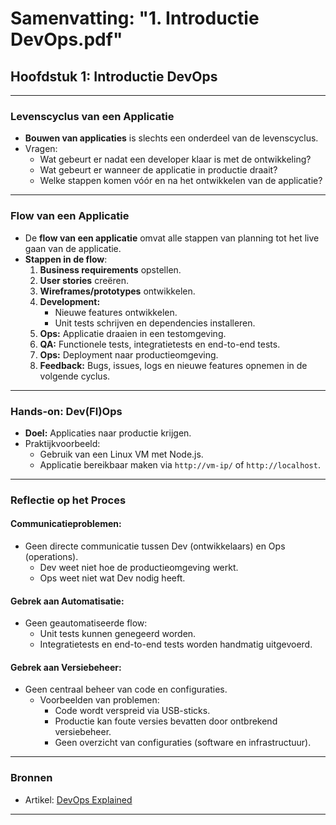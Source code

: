 # Samenvatting: "1. Introductie DevOps.pdf"

## Hoofdstuk 1: Introductie DevOps

---

### Levenscyclus van een Applicatie
- **Bouwen van applicaties** is slechts een onderdeel van de levenscyclus.
- Vragen:
  - Wat gebeurt er nadat een developer klaar is met de ontwikkeling?
  - Wat gebeurt er wanneer de applicatie in productie draait?
  - Welke stappen komen vóór en na het ontwikkelen van de applicatie?

---

### Flow van een Applicatie
- De **flow van een applicatie** omvat alle stappen van planning tot het live gaan van de applicatie.
- **Stappen in de flow**:
  1. **Business requirements** opstellen.
  2. **User stories** creëren.
  3. **Wireframes/prototypes** ontwikkelen.
  4. **Development:**
     - Nieuwe features ontwikkelen.
     - Unit tests schrijven en dependencies installeren.
  5. **Ops:** Applicatie draaien in een testomgeving.
  6. **QA:** Functionele tests, integratietests en end-to-end tests.
  7. **Ops:** Deployment naar productieomgeving.
  8. **Feedback:** Bugs, issues, logs en nieuwe features opnemen in de volgende cyclus.

---

### Hands-on: Dev(Fl)Ops
- **Doel:** Applicaties naar productie krijgen.
- Praktijkvoorbeeld:
  - Gebruik van een Linux VM met Node.js.
  - Applicatie bereikbaar maken via `http://vm-ip/` of `http://localhost`.

---

### Reflectie op het Proces
#### Communicatieproblemen:
- Geen directe communicatie tussen Dev (ontwikkelaars) en Ops (operations).
  - Dev weet niet hoe de productieomgeving werkt.
  - Ops weet niet wat Dev nodig heeft.

#### Gebrek aan Automatisatie:
- Geen geautomatiseerde flow:
  - Unit tests kunnen genegeerd worden.
  - Integratietests en end-to-end tests worden handmatig uitgevoerd.

#### Gebrek aan Versiebeheer:
- Geen centraal beheer van code en configuraties.
  - Voorbeelden van problemen:
    - Code wordt verspreid via USB-sticks.
    - Productie kan foute versies bevatten door ontbrekend versiebeheer.
    - Geen overzicht van configuraties (software en infrastructuur).

---

### Bronnen
- Artikel: [DevOps Explained](https://www.devops.ch/2017/05/10/devops-explained/)

---
